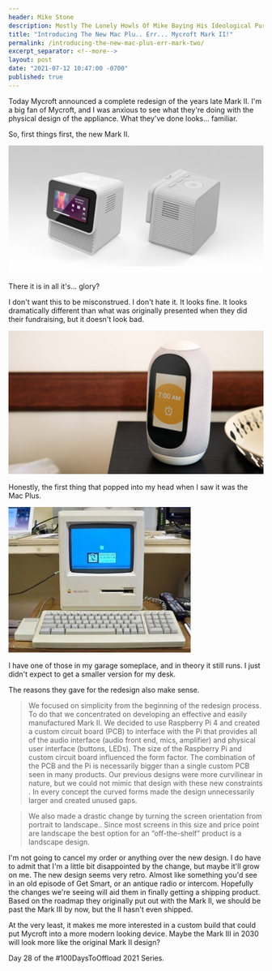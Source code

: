 ```yaml
---
header: Mike Stone
description: Mostly The Lonely Howls Of Mike Baying His Ideological Purity At The Moon
title: "Introducing The New Mac Plu.. Err... Mycroft Mark II!"
permalink: /introducing-the-new-mac-plus-err-mark-two/
excerpt_separator: <!--more-->
layout: post
date: "2021-07-12 10:47:00 -0700"
published: true
---
```


Today Mycroft announced a complete redesign of the years late Mark II. I'm a big fan of Mycroft, and I was anxious to see what they're doing with the physical design of the appliance. What they've done looks... familiar.

<!--more-->

So, first things first, the new Mark II.

![](/assets/images/newMark2.jpg)

There it is in all it's... glory?

I don't want this to be misconstrued. I don't hate it. It looks fine. It looks dramatically different than what was originally presented when they did their fundraising, but it doesn't look bad.

![](/assets/images/mark2.png)

Honestly, the first thing that popped into my head when I saw it was the Mac Plus.

![](/assets/images/MacPlus.jpg)

I have one of those in my garage someplace, and in theory it still runs. I just didn't expect to get a smaller version for my desk.

The reasons they gave for the redesign also make sense.

> We focused on simplicity from the beginning of the redesign process. To do that we concentrated on developing an effective and easily manufactured Mark II. We decided to use Raspberry Pi 4 and created a custom circuit board (PCB) to interface with the Pi that provides all of the audio interface (audio front end, mics, amplifier) and physical user interface (buttons, LEDs). The size of the Raspberry Pi and custom circuit board influenced the form factor. The combination of the PCB and the Pi is necessarily bigger than a single custom PCB seen in many products. Our previous designs were more curvilinear in nature, but we could not mimic that design with these new constraints . In every concept the curved forms made the design unnecessarily larger and created unused gaps.

>We also made a drastic change by turning the screen orientation from portrait to landscape.. Since most screens in this size and price point are landscape the best option for an “off-the-shelf” product is a landscape design.

I'm not going to cancel my order or anything over the new design. I do have to admit that I'm a little bit disappointed by the change, but maybe it'll grow on me. The new design seems very retro. Almost like something you'd see in an old episode of Get Smart, or an antique radio or intercom. Hopefully the changes we're seeing will aid them in finally getting a shipping product. Based on the roadmap they originally put out with the Mark II, we should be past the Mark III by now, but the II hasn't even shipped.

At the very least, it makes me more interested in a custom build that could put Mycroft into a more modern looking device. Maybe the Mark III in 2030 will look more like the original Mark II design?

Day 28 of the #100DaysToOffload 2021 Series.
